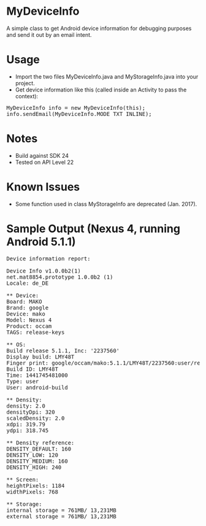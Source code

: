 # MyDeviceInfo
A simple class to get Android device information for debugging purposes and send it out by an email intent.

# Usage
* Import the two files MyDeviceInfo.java and MyStorageInfo.java into your project.
* Get device information like this (called inside an Activity to pass the context):
<pre>
MyDeviceInfo info = new MyDeviceInfo(this);
info.sendEmail(MyDeviceInfo.MODE_TXT_INLINE);
</pre>

# Notes
* Build against SDK 24
* Tested on API Level 22

# Known Issues
* Some function used in class MyStorageInfo are deprecated (Jan. 2017).

# Sample Output (Nexus 4, running Android 5.1.1)
<pre>
Device information report:

Device Info v1.0.0b2(1)
net.mat8854.prototype 1.0.0b2 (1)
Locale: de_DE

** Device:
Board: MAKO
Brand: google
Device: mako
Model: Nexus 4
Product: occam
TAGS: release-keys

** OS:
Build release 5.1.1, Inc: '2237560'
Display build: LMY48T
Finger print: google/occam/mako:5.1.1/LMY48T/2237560:user/release-keys
Build ID: LMY48T
Time: 1441745481000
Type: user
User: android-build

** Density:
density: 2.0
densityDpi: 320
scaledDensity: 2.0
xdpi: 319.79
ydpi: 318.745

** Density reference:
DENSITY_DEFAULT: 160
DENSITY_LOW: 120
DENSITY_MEDIUM: 160
DENSITY_HIGH: 240

** Screen:
heightPixels: 1184
widthPixels: 768

** Storage:
internal storage = 761MB/ 13,231MB
external storage = 761MB/ 13,231MB
</pre>

